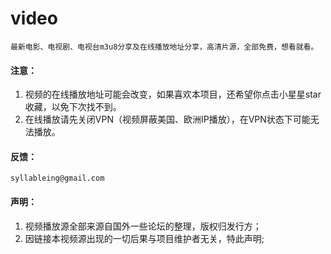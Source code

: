 # video
    最新电影、电视剧、电视台m3u8分享及在线播放地址分享，高清片源，全部免费，想看就看。
#### 注意：
1. 视频的在线播放地址可能会改变，如果喜欢本项目，还希望你点击小星星star收藏，以免下次找不到。
2. 在线播放请先关闭VPN（视频屏蔽美国、欧洲IP播放），在VPN状态下可能无法播放。
#### 反馈：
    syllableing@gmail.com
#### 声明：
1. 视频播放源全部来源自国外一些论坛的整理，版权归发行方；
2. 因链接本视频源出现的一切后果与项目维护者无关，特此声明;